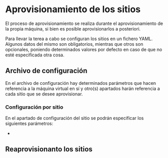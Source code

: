 # Aprovisionamiento de los sitios

El proceso de aprovisionamiento se realiza durante el aprovisionamiento de la propia máquina, si bien es posible aprovisionarlos a posteriori.

Para llevar la terea a cabo se configuran los sitios en un fichero YAML. Algunos datos del mismo son obligatorios, mientras que otros son opcionales, poniendo determinados valores por defecto en caso de que no esté especificada otra cosa.

## Archivo de configuración

En el archivo de configuración hay determinados parámetros que hacen referencia a la máquina virtual en sí y otro(s) apartados harán referencia a cada sitio que se desee aprovisionar.

### Configuración por sitio

En el apartado de configuración del sitio se podrán especificar los siguientes parámetros:

-

## Reaprovisionanto los sitios
